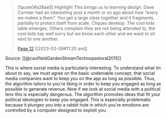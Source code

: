 > [!quote|#a28ae5] Highlight
> This brings us to learning design. Dave Cormier had an interesting post a month or so ago about how “every we makes a them”. You get a large class together and it fragments, partially to protect itself from scale. Cliques develop. The cool kids table emerges. Others complain they are not being attended to, the cool kids say well sorry but we know each other and we want to sit next to one another.
>
> [Page 12](zotero://open-pdf/library/items/YF66NDCA?page=12) [[2023-02-09#11:20 am]]

Source: [[@caulfieldGardenStreamTechnopastoral2015]]

This is where social media is particularly interesting. To understand what Im about to say, we must agree on the basic undeniable concept, that social media companies want to keep you on the app as long as possible. Thus, the algorithm tailors to you're liking in order to keep you engaged as long as possible to generate revenue. Now if we look at social media with a political lens this is especially dangerous. The algorithm promotes ideas that fit your political ideologies to keep you engaged. This is especially problematic because it plunges you into a rabbit hole in which you're emotions are controlled by a computer designed to exploit you.
